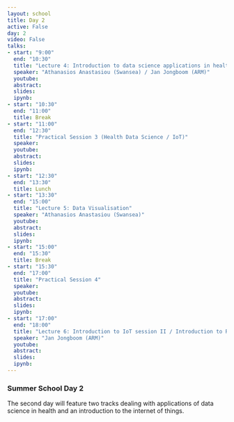 ```yaml
---
layout: school
title: Day 2
active: False
day: 2
video: False
talks:
- start: "9:00"
  end: "10:30"
  title: "Lecture 4: Introduction to data science applications in health / Introduction to IoT session I"
  speaker: "Athanasios Anastasiou (Swansea) / Jan Jongboom (ARM)" 
  youtube:
  abstract:
  slides:
  ipynb:
- start: "10:30"
  end: "11:00"
  title: Break
- start: "11:00"
  end: "12:30"
  title: "Practical Session 3 (Health Data Science / IoT)"
  speaker: 
  youtube:
  abstract:
  slides:
  ipynb:
- start: "12:30"
  end: "13:30"
  title: Lunch
- start: "13:30"
  end: "15:00"
  title: "Lecture 5: Data Visualisation"
  speaker: "Athanasios Anastasiou (Swansea)"
  youtube:
  abstract:
  slides:
  ipynb:
- start: "15:00"
  end: "15:30"
  title: Break
- start: "15:30"
  end: "17:00"
  title: "Practical Session 4"
  speaker: 
  youtube:
  abstract:
  slides:
  ipynb:
- start: "17:00"
  end: "18:00"
  title: "Lecture 6: Introduction to IoT session II / Introduction to Reinforcment learning"
  speaker: "Jan Jongboom (ARM)"
  youtube:
  abstract:
  slides:
  ipynb:
---
```


<h3> Summer School Day 2 </h3>

<p>The second day will feature two tracks dealing with applications of data science in health and an introduction to the internet of things.</p>
